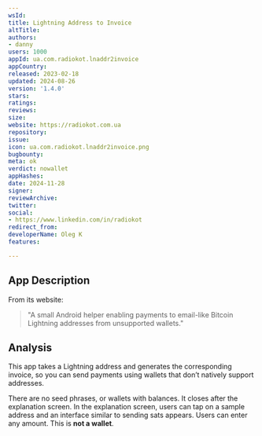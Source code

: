 ```yaml
---
wsId: 
title: Lightning Address to Invoice
altTitle: 
authors:
- danny
users: 1000
appId: ua.com.radiokot.lnaddr2invoice
appCountry: 
released: 2023-02-18
updated: 2024-08-26
version: '1.4.0'
stars: 
ratings: 
reviews: 
size: 
website: https://radiokot.com.ua
repository: 
issue: 
icon: ua.com.radiokot.lnaddr2invoice.png
bugbounty: 
meta: ok
verdict: nowallet
appHashes: 
date: 2024-11-28
signer: 
reviewArchive: 
twitter: 
social:
- https://www.linkedin.com/in/radiokot
redirect_from: 
developerName: Oleg K
features: 

---
```


## App Description

From its website:

> "A small Android helper enabling payments to email-like Bitcoin Lightning addresses from unsupported wallets."

## Analysis 

This app takes a Lightning address and generates the corresponding invoice, so you can send payments using wallets that don’t natively support addresses.

There are no seed phrases, or wallets with balances. It closes after the explanation screen. In the explanation screen, users can tap on a sample address and an interface similar to sending sats appears. Users can enter any amount. This is **not a wallet**.